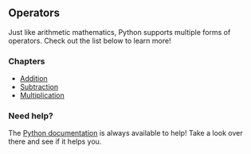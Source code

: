 ## Operators

Just like arithmetic mathematics, Python supports multiple forms of operators. Check out the list below to learn more!

### Chapters

- [Addition](https://github.com/Avicity7/pyhelp/tree/master/operators/addition)
- [Subtraction](https://github.com/Avicity7/pyhelp/tree/master/operators/subtraction)
- [Multiplication](https://github.com/Avicity7/pyhelp/tree/master/operators/multiplication)

### Need help?

The [Python documentation](https://docs.python.org/3/tutorial/introduction.html#using-python-as-a-calculator) is always available to help! Take a look over there and see if it helps you.